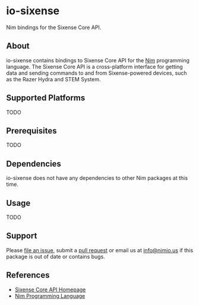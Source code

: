 # io-sixense

Nim bindings for the Sixense Core API.


## About

io-sixense contains bindings to Sixense Core API for the
[Nim](http://nim-lang.org) programming language. The Sixense Core API is a
cross-platform interface for getting data and sending commands to and from
Sixense-powered devices, such as the Razer Hydra and STEM System.


## Supported Platforms

TODO


## Prerequisites

TODO


## Dependencies

io-sixense does not have any dependencies to other Nim packages at this time.


## Usage

TODO


## Support

Please [file an issue](https://github.com/nimious/io-sixense/issues), submit a
[pull request](https://github.com/nimious/io-sixense/pulls?q=is%3Aopen+is%3Apr)
or email us at info@nimio.us if this package is out of date or contains bugs.


## References

* [Sixense Core API Homepage](http://sixense.com/sixensecoreapi)
* [Nim Programming Language](http://nim-lang.org/)
